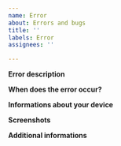 ```yaml
---
name: Error
about: Errors and bugs
title: ''
labels: Error
assignees: ''

---
```


**Error description**

**When does the error occur?**

**Informations about your device**

**Screenshots**

**Additional informations**
